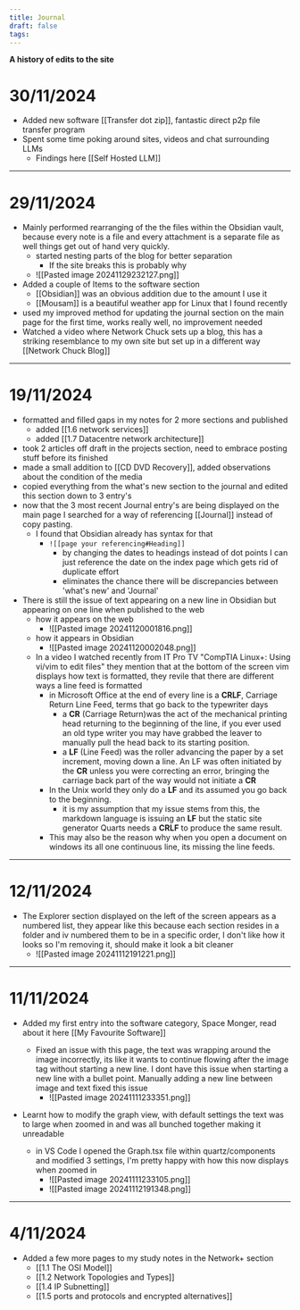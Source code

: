 ```yaml
---
title: Journal
draft: false
tags:
---
```

**A history of edits to the site**

# 30/11/2024
- Added new software [[Transfer dot zip]], fantastic direct p2p file transfer program
- Spent some time poking around sites, videos and chat surrounding LLMs
	- Findings here [[Self Hosted LLM]]

---
# 29/11/2024
- Mainly performed rearranging of the the files within the Obsidian vault, because every note is a file and every attachment is a separate file as well things get out of hand very quickly.
	- started nesting parts of the blog for better separation
		- If the site breaks this is probably why
	- ![[Pasted image 20241129232127.png]]
- Added a couple of Items to the software section
	- [[Obsidian]] was an obvious addition due to the amount I use it
	- [[Mousam]] is a beautiful weather app for Linux that I found recently
- used my improved method for updating the journal section on the main page for the first time, works really well, no improvement needed
- Watched a video where Network Chuck sets up a blog, this has a striking resemblance to my own site but set up in a different way [[Network Chuck Blog]]

---
# 19/11/2024
- formatted and filled gaps in my notes for 2 more sections and published
	- added [[1.6  network services]]
	- added [[1.7  Datacentre network architecture]]
- took 2 articles off draft in the projects section, need to embrace posting stuff before its finished
- made a small addition to [[CD DVD Recovery]], added observations about the condition of the media
- copied everything from the what's new section to the journal and edited this section down to 3 entry's
- now that the 3 most recent Journal entry's are being displayed on the main page I searched for a way of referencing [[Journal]] instead of copy pasting.
	- I found that Obsidian already has syntax for that
		- `![[page your referencing#Heading]]`
			- by changing the dates to headings instead of dot points I can just reference the date on the index page which gets rid of duplicate effort
			- eliminates the chance there will be discrepancies between 'what's new' and 'Journal'
- There is still the issue of text appearing on a new line in Obsidian but appearing on one line when published to the web
	- how it appears on the web
		- ![[Pasted image 20241120001816.png]]
	- how it appears in Obsidian
		- ![[Pasted image 20241120002048.png]]
	- In a video I watched recently from IT Pro TV "CompTIA Linux+: Using vi/vim to edit files" they mention that at the bottom of the screen vim displays how text is formatted, they revile that there are different ways a line feed is formatted
		- in Microsoft Office at the end of every line is a **CRLF**, Carriage Return Line Feed, terms that go back to the typewriter days
			- a **CR** (Carriage Return)was the act of the mechanical printing head returning to the beginning of the line, if you ever used an old type writer you may have grabbed the leaver to manually pull the head back to its starting position. 
			- a **LF** (Line Feed) was the roller advancing the paper by a set increment, moving down a line. An LF was often initiated by the **CR** unless you were correcting an error, bringing the carriage back part of the way would not initiate a **CR**
		- In the Unix world they only do a **LF** and its assumed you go back to the beginning.
			- it is my assumption that my issue stems from this, the markdown language is issuing an **LF** but the static site generator Quarts needs a **CRLF** to produce the same result.
		- This may also be the reason why when you open a document on windows its all one continuous line, its missing the line feeds.

---

# 12/11/2024
- The Explorer section displayed on the left of the screen appears as a numbered list, they appear like this because each section resides in a folder and iv numbered them to be in a specific order, I don't like how it looks so I'm removing it, should make it look a bit cleaner
	- ![[Pasted image 20241112191221.png]]

---

# 11/11/2024
- Added my first entry into the software category, Space Monger, read about it here [[My Favourite Software]]
	- Fixed an issue with this page, the text was wrapping around the image incorrectly, its like it wants to continue flowing after the image tag without starting a new line. I dont have this issue when starting a new line with a bullet point. Manually adding a new line between image and text fixed this issue
		- ![[Pasted image 20241111233351.png]]
	
- Learnt how to modify the graph view, with default settings the text was to large when zoomed in and was all bunched together making it unreadable
	- in VS Code I opened the Graph.tsx file within quartz/components and modified 3 settings, I'm pretty happy with how this now displays when zoomed in
		- ![[Pasted image 20241111233105.png]]
		- ![[Pasted image 20241112191348.png]]

---

# 4/11/2024
- Added a few more pages to my study notes in the Network+ section
	- [[1.1 The OSI Model]]
	- [[1.2 Network Topologies and Types]]
	- [[1.4 IP Subnetting]]
	- [[1.5 ports and protocols and encrypted alternatives]]
